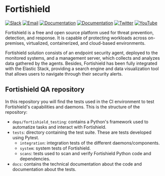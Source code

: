 # Fortishield

[![Slack](https://img.shields.io/badge/slack-join-blue.svg)](https://fortishield.github.io/community/join-us-on-slack/)
[![Email](https://img.shields.io/badge/email-join-blue.svg)](https://groups.google.com/forum/#!forum/fortishield)
[![Documentation](https://img.shields.io/badge/docs-view-green.svg)](https://documentation.fortishield.github.io)
[![Documentation](https://img.shields.io/badge/web-view-green.svg)](https://fortishield.github.io)
[![Twitter](https://img.shields.io/twitter/follow/fortishield?style=social)](https://twitter.com/fortishield)
[![YouTube](https://img.shields.io/youtube/views/peTSzcAueEc?style=social)](https://www.youtube.com/watch?v=peTSzcAueEc)


Fortishield is a free and open source platform used for threat prevention, detection, and response. It is capable of protecting workloads across on-premises, virtualized, containerized, and cloud-based environments.

Fortishield solution consists of an endpoint security agent, deployed to the monitored systems, and a management server, which collects and analyzes data gathered by the agents. Besides, Fortishield has been fully integrated with the Elastic Stack, providing a search engine and data visualization tool that allows users to navigate through their security alerts.

## Fortishield QA repository

In this repository you will find the tests used in the CI environment to test Fortishield's capabilities and daemons. This is the structure of the repository:
- `deps/fortishield_testing`: contains a Python's framework used to automatize tasks and interact with Fortishield.
- `tests`: directory containing the test suite. These are tests developed using Pytest.
    - `integration`: integration tests of the different daemons/components.
    - `system`: system tests of Fortishield.
    - `scans`: tests used to scan and verify Fortishield Python code and dependencies.
- `docs`:  contains the technical documentation about the code and documentation about the tests.
